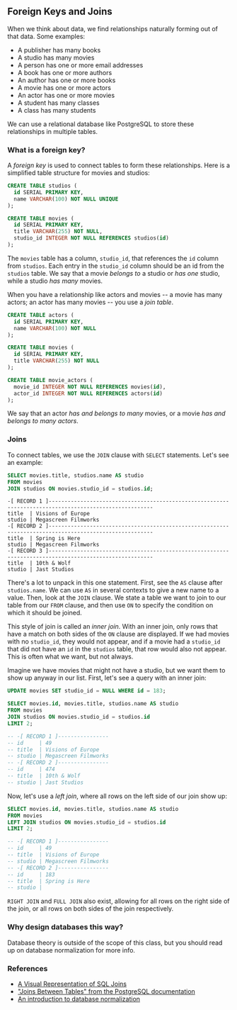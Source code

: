 ## Foreign Keys and Joins

When we think about data, we find relationships naturally forming out of that data. Some examples:

- A publisher has many books
- A studio has many movies
- A person has one or more email addresses
- A book has one or more authors
- An author has one or more books
- A movie has one or more actors
- An actor has one or more movies
- A student has many classes
- A class has many students

We can use a relational database like PostgreSQL to store these relationships in multiple tables.

### What is a foreign key?

A _foreign key_ is used to connect tables to form these relationships. Here is a simplified table structure for movies and studios:

```sql
CREATE TABLE studios (
  id SERIAL PRIMARY KEY,
  name VARCHAR(100) NOT NULL UNIQUE
);

CREATE TABLE movies (
  id SERIAL PRIMARY KEY,
  title VARCHAR(255) NOT NULL,
  studio_id INTEGER NOT NULL REFERENCES studios(id)
);
```

The `movies` table has a column, `studio_id`, that references the `id` column from `studios`. Each entry in the `studio_id` column should be an id from the `studios` table. We say that a movie _belongs to_ a studio or _has one_ studio, while a studio _has many_ movies.

When you have a relationship like actors and movies -- a movie has many actors; an actor has many movies -- you use a _join table_.

```sql
CREATE TABLE actors (
  id SERIAL PRIMARY KEY,
  name VARCHAR(100) NOT NULL
);

CREATE TABLE movies (
  id SERIAL PRIMARY KEY,
  title VARCHAR(255) NOT NULL
);

CREATE TABLE movie_actors (
  movie_id INTEGER NOT NULL REFERENCES movies(id),
  actor_id INTEGER NOT NULL REFERENCES actors(id)
);
```

We say that an actor _has and belongs to many_ movies, or a movie _has and belongs to many actors_.

### Joins

To connect tables, we use the `JOIN` clause with `SELECT` statements. Let's see an example:

```sql
SELECT movies.title, studios.name AS studio
FROM movies
JOIN studios ON movies.studio_id = studios.id;
```

```
-[ RECORD 1 ]-------------------------------------------------------------------------------------------------------
title  | Visions of Europe
studio | Megascreen Filmworks
-[ RECORD 2 ]-------------------------------------------------------------------------------------------------------
title  | Spring is Here
studio | Megascreen Filmworks
-[ RECORD 3 ]-------------------------------------------------------------------------------------------------------
title  | 10th & Wolf
studio | Jast Studios
```

There's a lot to unpack in this one statement. First, see the `AS` clause after `studios.name`. We can use `AS` in several contexts to give a new name to a value. Then, look at the `JOIN` clause. We state a table we want to join to our table from our `FROM` clause, and then use `ON` to specify the condition on which it should be joined.

This style of join is called an _inner join_. With an inner join, only rows that have a match on both sides of the `ON` clause are displayed. If we had movies with no `studio_id`, they would not appear, and if a movie had a `studio_id` that did not have an `id` in the `studios` table, that row would also not appear. This is often what we want, but not always.

Imagine we have movies that might not have a studio, but we want them to show up anyway in our list. First, let's see a query with an inner join:

```sql
UPDATE movies SET studio_id = NULL WHERE id = 183;

SELECT movies.id, movies.title, studios.name AS studio
FROM movies
JOIN studios ON movies.studio_id = studios.id
LIMIT 2;

-- -[ RECORD 1 ]----------------
-- id     | 49
-- title  | Visions of Europe
-- studio | Megascreen Filmworks
-- -[ RECORD 2 ]----------------
-- id     | 474
-- title  | 10th & Wolf
-- studio | Jast Studios
```

Now, let's use a _left join_, where all rows on the left side of our join show up:

```sql
SELECT movies.id, movies.title, studios.name AS studio
FROM movies
LEFT JOIN studios ON movies.studio_id = studios.id
LIMIT 2;

-- -[ RECORD 1 ]----------------
-- id     | 49
-- title  | Visions of Europe
-- studio | Megascreen Filmworks
-- -[ RECORD 2 ]----------------
-- id     | 183
-- title  | Spring is Here
-- studio |
```

`RIGHT JOIN` and `FULL JOIN` also exist, allowing for all rows on the right side of the join, or all rows on both sides of the join respectively.

### Why design databases this way?

Database theory is outside of the scope of this class, but you should read up on database normalization for more info.

### References

* [A Visual Representation of SQL Joins](https://www.codeproject.com/Articles/33052/Visual-Representation-of-SQL-Joins)
* ["Joins Between Tables" from the PostgreSQL documentation](https://www.postgresql.org/docs/9.6/static/tutorial-join.html)
* [An introduction to database normalization](http://phlonx.com/resources/nf3/)